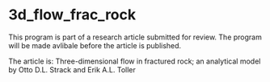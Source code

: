 # 3d_flow_frac_rock

This program is part of a research article submitted for review. The program will be made avlibale before the article is published.

The article is:
Three-dimensional flow in fractured rock; an analytical model by Otto D.L. Strack and Erik A.L. Toller

